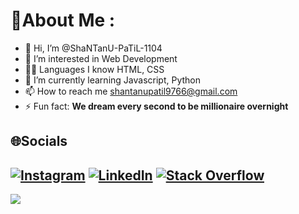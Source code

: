 # 💫About Me :

- 👋 Hi, I’m @ShaNTanU-PaTiL-1104
- 👀 I’m interested in Web Development
- 👨‍💻 Languages I know HTML, CSS
- 🌱 I’m currently learning Javascript, Python
- 📫 How to reach me shantanupatil9766@gmail.com
- ⚡ Fun fact: **We dream every second to be millionaire overnight**


## 🌐Socials

[![Instagram](https://img.shields.io/badge/Instagram-%23E4405F.svg?logo=Instagram&logoColor=white)](https://instagram.com/shantanupatil300)
[![LinkedIn](https://img.shields.io/badge/LinkedIn-%230077B5.svg?logo=linkedin&logoColor=white)](www.linkedin.com/in/shantanu-patil-08b614244)
[![Stack Overflow](https://img.shields.io/badge/-Stackoverflow-FE7A16?logo=stack-overflow&logoColor=white)](https://stackoverflow.com/user/20053584)
---
[![](https://visitcount.itsvg.in/api?id=ShaNTanU-PaTiL-1104&label=Profile%20Views&color=6&pretty=false)](https://visitcount.itsvg.in)
